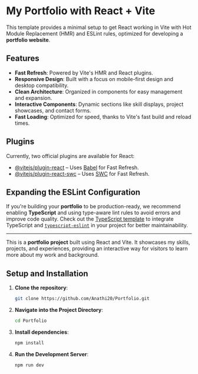 # My Portfolio with React + Vite

This template provides a minimal setup to get React working in Vite with Hot Module Replacement (HMR) and ESLint rules, optimized for developing a **portfolio website**.

## Features

- **Fast Refresh**: Powered by Vite's HMR and React plugins.
- **Responsive Design**: Built with a focus on mobile-first design and desktop compatibility.
- **Clean Architecture**: Organized in components for easy management and expansion.
- **Interactive Components**: Dynamic sections like skill displays, project showcases, and contact forms.
- **Fast Loading**: Optimized for speed, thanks to Vite's fast build and reload times.

## Plugins

Currently, two official plugins are available for React:

- [@vitejs/plugin-react](https://github.com/vitejs/vite-plugin-react/blob/main/packages/plugin-react/README.md) – Uses [Babel](https://babeljs.io/) for Fast Refresh.
- [@vitejs/plugin-react-swc](https://github.com/vitejs/vite-plugin-react-swc) – Uses [SWC](https://swc.rs/) for Fast Refresh.

## Expanding the ESLint Configuration

If you're building your **portfolio** to be production-ready, we recommend enabling **TypeScript** and using type-aware lint rules to avoid errors and improve code quality. Check out the [TypeScript template](https://github.com/vitejs/vite/tree/main/packages/create-vite/template-react-ts) to integrate TypeScript and [`typescript-eslint`](https://typescript-eslint.io) in your project for better maintainability.

---

This is a **portfolio project** built using React and Vite. It showcases my skills, projects, and experiences, providing an interactive way for visitors to learn more about my work and background.

## Setup and Installation

1. **Clone the repository**:
   ```bash
   git clone https://github.com/Anathi20/Portfolio.git

2. **Navigate into the Project Directory**:
   ```bash
   cd Portfolio

3. **Install dependencies**:
   ```bash
   npm install

3. **Run the Development Server**:
   ```bash
   npm run dev 






